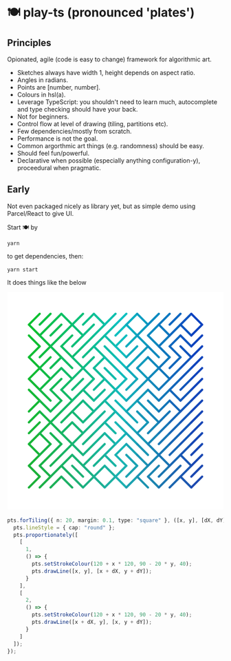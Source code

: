 # 🍽️ play-ts (pronounced 'plates')

## Principles

Opionated, agile (code is easy to change) framework for algorithmic art.

- Sketches always have width 1, height depends on aspect ratio.
- Angles in radians.
- Points are [number, number].
- Colours in hsl(a).
- Leverage TypeScript: you shouldn't need to learn much, autocomplete and type checking should have your back.
- Not for beginners.
- Control flow at level of drawing (tiling, partitions etc).
- Few dependencies/mostly from scratch.
- Performance is not the goal.
- Common argorthmic art things (e.g. randomness) should be easy.
- Should feel fun/powerful.
- Declarative when possible (especially anything configuration-y), proceedural when pragmatic.

## Early

Not even packaged nicely as library yet, but as simple demo using Parcel/React to give UI.

Start 🍽️ by

```
yarn
```

to get dependencies, then:

```
yarn start
```

It does things like the below

![A very early example drawn with tiles](tiles.png)

```typescript
pts.forTiling({ n: 20, margin: 0.1, type: "square" }, ([x, y], [dX, dY]) => {
  pts.lineStyle = { cap: "round" };
  pts.proportionately([
    [
      1,
      () => {
        pts.setStrokeColour(120 + x * 120, 90 - 20 * y, 40);
        pts.drawLine([x, y], [x + dX, y + dY]);
      }
    ],
    [
      2,
      () => {
        pts.setStrokeColour(120 + x * 120, 90 - 20 * y, 40);
        pts.drawLine([x + dX, y], [x, y + dY]);
      }
    ]
  ]);
});
```

